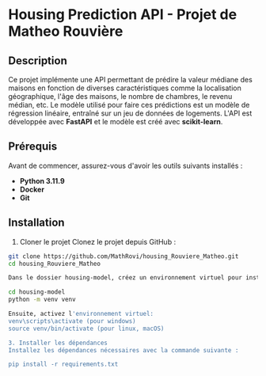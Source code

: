 # Housing Prediction API - Projet de Matheo Rouvière

## Description
Ce projet implémente une API permettant de prédire la valeur médiane des maisons en fonction de diverses caractéristiques comme la localisation géographique, l'âge des maisons, le nombre de chambres, le revenu médian, etc. Le modèle utilisé pour faire ces prédictions est un modèle de régression linéaire, entraîné sur un jeu de données de logements. L'API est développée avec **FastAPI** et le modèle est créé avec **scikit-learn**.

## Prérequis

Avant de commencer, assurez-vous d'avoir les outils suivants installés :

- **Python 3.11.9**
- **Docker** 
- **Git**

## Installation

1. Cloner le projet
Clonez le projet depuis GitHub :

```bash
git clone https://github.com/MathRovi/housing_Rouviere_Matheo.git
cd housing_Rouviere_Matheo

Dans le dossier housing-model, créez un environnement virtuel pour installer les dépendances

cd housing-model
python -m venv venv

Ensuite, activez l'environnement virtuel:
venv\scripts\activate (pour windows)
source venv/bin/activate (pour linux, macOS)

3. Installer les dépendances
Installez les dépendances nécessaires avec la commande suivante :

pip install -r requirements.txt

